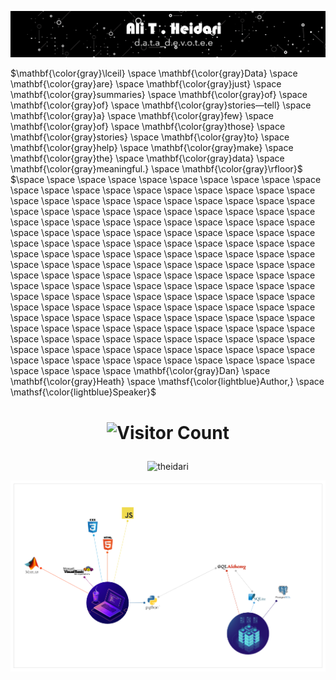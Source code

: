 <p align=center>
  
![](https://github.com/theidari/theidari/blob/main/site%20backgroundwe.gif)
  
</p>

$\mathbf{\color{gray}\lceil} \space \mathbf{\color{gray}Data} \space \mathbf{\color{gray}are} \space \mathbf{\color{gray}just} \space \mathbf{\color{gray}summaries} \space \mathbf{\color{gray}of} \space \mathbf{\color{gray}of} \space \mathbf{\color{gray}stories—tell} \space \mathbf{\color{gray}a} \space \mathbf{\color{gray}few} \space \mathbf{\color{gray}of} \space \mathbf{\color{gray}those} \space \mathbf{\color{gray}stories} \space \mathbf{\color{gray}to} \space \mathbf{\color{gray}help} \space \mathbf{\color{gray}make} \space \mathbf{\color{gray}the} \space \mathbf{\color{gray}data} \space \mathbf{\color{gray}meaningful.} \space \mathbf{\color{gray}\rfloor}$
$\space \space \space \space \space \space \space \space \space \space \space \space \space \space \space \space \space \space \space \space \space \space \space \space \space \space \space \space \space \space \space \space \space \space \space \space \space \space \space \space \space \space \space \space \space \space \space \space \space \space \space \space \space \space \space \space \space \space \space \space \space \space \space \space \space \space \space \space \space \space \space \space \space \space \space \space \space \space \space \space \space \space \space \space \space \space \space \space \space \space \space \space \space \space \space \space \space \space \space \space \space \space \space \space \space \space \space \space \space \space \space \space \space \space \space \space \space \space \space \space \space \space \space \space \space \space \space \space \space \space \space \space \space \space \space \space \space \space \space \space \space \space \space \space \space \space \space \space \space \space \space \space \space \space \space \space \space \space \space \space \space \space \space \space \space \space \space \space \space \space \space \space \space \space \space \space \space \space \space \space \space \space \space \space \mathbf{\color{gray}Dan} \space \mathbf{\color{gray}Heath} \space \mathsf{\color{lightblue}Author,} \space \mathsf{\color{lightblue}Speaker}$

 



<h1 align=center>
  
![Visitor Count](https://profile-counter.glitch.me/theidari/count.svg)

</h1> 

<p align="center"> <img src="https://komarev.com/ghpvc/?username=theidari&label=Profile%20views&color=ce9927&style=flat" alt="theidari" /> </p>




<p align="left">
<img src="https://github.com/theidari/theidari/blob/main/programming2.png" width="1500">
</p>

